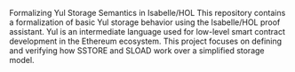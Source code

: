 Formalizing Yul Storage Semantics in Isabelle/HOL
This repository contains a formalization of basic Yul storage behavior using the Isabelle/HOL proof assistant. Yul is an intermediate language used for low-level smart contract development in the Ethereum ecosystem. This project focuses on defining and verifying how SSTORE and SLOAD work over a simplified storage model.

